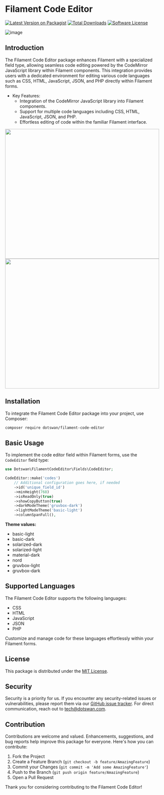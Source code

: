# Filament Code Editor

[![Latest Version on Packagist][ico-version]][link-packagist]
[![Total Downloads][ico-downloads]][link-downloads]
[![Software License][ico-license]][link-license]

![image](https://github.com/dotswan/filament-code-editor/assets/20874565/d35153c5-6699-43c6-b250-d6f9bd277b43)

## Introduction

The Filament Code Editor package enhances Filament with a specialized field type, allowing seamless code editing powered by the CodeMirror JavaScript library within Filament components. This integration provides users with a dedicated environment for editing various code languages such as CSS, HTML, JavaScript, JSON, and PHP directly within Filament forms.

* Key Features:
  * Integration of the CodeMirror JavaScript library into Filament components.
  * Support for multiple code languages including CSS, HTML, JavaScript, JSON, and PHP.
  * Effortless editing of code within the familiar Filament interface.

<img src="https://github.com/dotswan/filament-code-editor/assets/20874565/f814ec5f-5d73-4331-a669-25d50cfdc444" width="500" height="420">

<img src="https://github.com/dotswan/filament-code-editor/assets/20874565/df6608c9-2088-4d78-8a94-a814ba873c6b" width="500" height="420">

## Installation

To integrate the Filament Code Editor package into your project, use Composer:

```bash
composer require dotswan/filament-code-editor
```

## Basic Usage

To implement the code editor field within Filament forms, use the `CodeEditor` field type:

```php
use Dotswan\FilamentCodeEditor\Fields\CodeEditor;

CodeEditor::make('codes')
    // Additional configuration goes here, if needed
    ->id('unique_field_id')
    ->minHeight(768)
    ->isReadOnly(true)
    ->showCopyButton(true)
    ->darkModeTheme('gruvbox-dark')
    ->lightModeTheme('basic-light')
    ->columnSpanFull(),
```

**Theme values:**
 - basic-light
 - basic-dark
 - solarized-dark
 - solarized-light
 - material-dark
 - nord
 - gruvbox-light
 - gruvbox-dark

## Supported Languages

The Filament Code Editor supports the following languages:

* CSS
* HTML
* JavaScript
* JSON
* PHP

Customize and manage code for these languages effortlessly within your Filament forms.

## License

This package is distributed under the [MIT License](link-to-your-license).

## Security

Security is a priority for us. If you encounter any security-related issues or vulnerabilities, please report them via our [GitHub issue tracker][link-github-issue]. For direct communication, reach out to [tech@dotswan.com](mailto:tech@dotswan.com).

## Contribution

Contributions are welcome and valued. Enhancements, suggestions, and bug reports help improve this package for everyone. Here's how you can contribute:

1. Fork the Project
2. Create a Feature Branch (`git checkout -b feature/AmazingFeature`)
3. Commit your Changes (`git commit -m 'Add some AmazingFeature'`)
4. Push to the Branch (`git push origin feature/AmazingFeature`)
5. Open a Pull Request

Thank you for considering contributing to the Filament Code Editor!

[ico-version]: https://img.shields.io/packagist/v/dotswan/filament-code-editor.svg?style=flat-square
[ico-license]: https://img.shields.io/badge/license-MIT-brightgreen.svg?style=flat-square
[ico-downloads]: https://img.shields.io/packagist/dt/dotswan/filament-code-editor.svg?style=flat-square

[link-packagist]: https://packagist.org/packages/dotswan/filament-code-editor
[link-license]: https://github.com/dotswan/filament-code-editor/blob/master/LICENSE.md
[link-downloads]: https://packagist.org/packages/dotswan/filament-code-editor
[link-github-issue]: https://github.com/dotswan/filament-code-editor/issues
